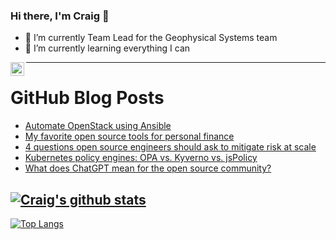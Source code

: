 ### Hi there, I'm Craig 👋

<!--
**CraigTeelFugro/CraigTeelFugro** is a ✨ _special_ ✨ repository because its `README.md` (this file) appears on your GitHub profile.

Here are some ideas to get you started:
-->

- 🔭 I’m currently Team Lead for the Geophysical Systems team
- 🌱 I’m currently learning everything I can

[<img align="left" alt="Craig Teel | LinkedIn" width="22px" src="https://cdn.jsdelivr.net/npm/simple-icons@v3/icons/linkedin.svg" />][linkedin]

---

# GitHub Blog Posts

<!-- BLOG-POST-LIST:START -->
- [Automate OpenStack using Ansible](https://opensource.com/article/23/2/automate-openstack-ansible)
- [My favorite open source tools for personal finance](https://opensource.com/article/23/2/open-source-tools-personal-finance)
- [4 questions open source engineers should ask to mitigate risk at scale](https://opensource.com/article/23/2/open-source-mitigate-risk)
- [Kubernetes policy engines: OPA vs. Kyverno vs. jsPolicy](https://opensource.com/article/23/2/kubernetes-policy-engines)
- [What does ChatGPT mean for the open source community?](https://opensource.com/article/23/2/chatgpt-vs-community)
<!-- BLOG-POST-LIST:END -->

## [![Craig's github stats](https://github-readme-stats.vercel.app/api?username=craigteelfugro&show_icons=true&theme=radical)](https://github.com/anuraghazra/github-readme-stats)


[linkedin]: https://linkedin.com/in/craig-teel-b8786771
[![Top Langs](https://github-readme-stats.vercel.app/api/top-langs/?username=craigteelfugro&layout=compact)](https://github.com/anuraghazra/github-readme-stats)
